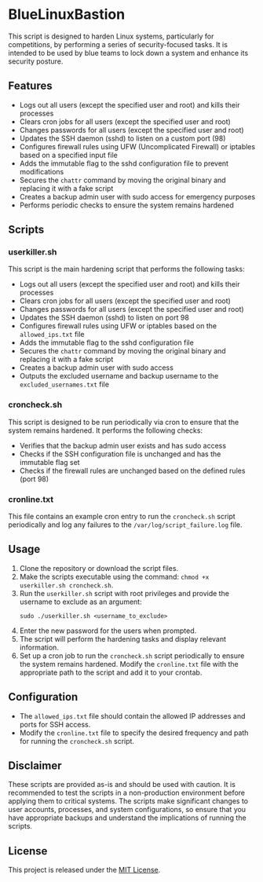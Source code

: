 # BlueLinuxBastion

This script is designed to harden Linux systems, particularly for competitions, by performing a series of security-focused tasks. It is intended to be used by blue teams to lock down a system and enhance its security posture.

## Features

- Logs out all users (except the specified user and root) and kills their processes
- Clears cron jobs for all users (except the specified user and root)
- Changes passwords for all users (except the specified user and root)
- Updates the SSH daemon (sshd) to listen on a custom port (98)
- Configures firewall rules using UFW (Uncomplicated Firewall) or iptables based on a specified input file
- Adds the immutable flag to the sshd configuration file to prevent modifications
- Secures the `chattr` command by moving the original binary and replacing it with a fake script
- Creates a backup admin user with sudo access for emergency purposes
- Performs periodic checks to ensure the system remains hardened

## Scripts

### userkiller.sh

This script is the main hardening script that performs the following tasks:
- Logs out all users (except the specified user and root) and kills their processes
- Clears cron jobs for all users (except the specified user and root)
- Changes passwords for all users (except the specified user and root)
- Updates the SSH daemon (sshd) to listen on port 98
- Configures firewall rules using UFW or iptables based on the `allowed_ips.txt` file
- Adds the immutable flag to the sshd configuration file
- Secures the `chattr` command by moving the original binary and replacing it with a fake script
- Creates a backup admin user with sudo access
- Outputs the excluded username and backup username to the `excluded_usernames.txt` file

### croncheck.sh

This script is designed to be run periodically via cron to ensure that the system remains hardened. It performs the following checks:
- Verifies that the backup admin user exists and has sudo access
- Checks if the SSH configuration file is unchanged and has the immutable flag set
- Checks if the firewall rules are unchanged based on the defined rules (port 98)

### cronline.txt

This file contains an example cron entry to run the `croncheck.sh` script periodically and log any failures to the `/var/log/script_failure.log` file.

## Usage

1. Clone the repository or download the script files.
2. Make the scripts executable using the command: `chmod +x userkiller.sh croncheck.sh`.
3. Run the `userkiller.sh` script with root privileges and provide the username to exclude as an argument:
   ```
   sudo ./userkiller.sh <username_to_exclude>
   ```
4. Enter the new password for the users when prompted.
5. The script will perform the hardening tasks and display relevant information.
6. Set up a cron job to run the `croncheck.sh` script periodically to ensure the system remains hardened. Modify the `cronline.txt` file with the appropriate path to the script and add it to your crontab.

## Configuration

- The `allowed_ips.txt` file should contain the allowed IP addresses and ports for SSH access.
- Modify the `cronline.txt` file to specify the desired frequency and path for running the `croncheck.sh` script.

## Disclaimer

These scripts are provided as-is and should be used with caution. It is recommended to test the scripts in a non-production environment before applying them to critical systems. The scripts make significant changes to user accounts, processes, and system configurations, so ensure that you have appropriate backups and understand the implications of running the scripts.

## License

This project is released under the [MIT License](https://opensource.org/licenses/MIT).